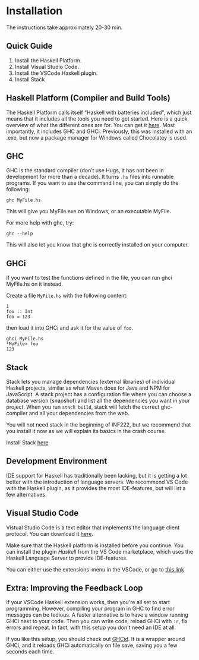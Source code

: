 # Installation

The instructions take approximately 20-30 min.

## Quick Guide

1. Install the Haskell Platform.
2. Install Visual Studio Code.
3. Install the VSCode Haskell plugin.
4. Install Stack

## Haskell Platform (Compiler and Build Tools)
The Haskell Platform calls itself “Haskell with batteries included”,
which just means that it includes all the tools you need to get started.
Here is a quick overview of what the different ones are for.
You can get it [here](https://www.haskell.org/platform/).
Most importantly, it includes GHC and GHCi.
Previously, this was installed with an .exe, but now a package manager
for Windows called Chocolatey is used.

## GHC
GHC is the standard compiler (don’t use Hugs, it has not been in development for more
than a decade). It turns `.hs` files into runnable programs. If you want to use the
command line, you can simply do the following:

```
ghc MyFile.hs
```

This will give you MyFile.exe on Windows, or an executable MyFile.

For more help with ghc, try:

```
ghc --help
```

This will also let you know that ghc is correctly installed on your computer.

## GHCi

If you want to test the functions defined in the file, you can run ghci MyFile.hs
on it instead.

Create a file `MyFile.hs` with the following content:

```
1
foo :: Int
foo = 123
```

then load it into GHCi and ask it for the value of `foo`.

```
ghci MyFile.hs
*MyFile> foo
123
```

## Stack

Stack lets you manage dependencies (external libraries) of individual Haskell projects,
similar as what Maven does for Java and NPM for JavaScript.
A stack project has a configuration file where you can choose a database version (snapshot)
and list all the dependencies you want in your project.
When you run `stack build`,
stack will fetch the correct ghc-compiler and all your dependencies from the web.

You will not need stack in the beginning of INF222,
but we recommend that you install it now as we will explain its basics
in the crash course.

Install Stack [here](https://docs.haskellstack.org/en/stable/README/).

## Development Environment

IDE support for Haskell has traditionally been lacking,
but it is getting a lot better with the introduction of language servers.
We recommend VS Code with the Haskell plugin,
as it provides the most IDE-features,
but will list a few alternatives.

## Visual Studio Code

Vistual Studio Code is a text editor that implements the language client protocol.
You can download it [here](https://code.visualstudio.com/).

Make sure that the Haskell platform is installed before you continue.
You can install the plugin _Haskell_ from the VS Code marketplace,
which uses the Haskell Language Server to provide IDE-features.

You can either use the extensions-menu in the VSCode,
or go to [this link](https://marketplace.visualstudio.com/items?itemName=haskell.haskell)

## Extra: Improving the Feedback Loop

If your VSCode Haskell extension works,
then you're all set to start programming.
However,
compiling your program in GHC to find error messages can be tedious.
A faster alternative is to have a window running GHCi next to your code.
Then you can write code,
reload GHCi with `:r`, fix errors and repeat.
In fact, with this setup you don't need an IDE at all.

If you like this setup,
you should check out [GHCid](https://github.com/ndmitchell/ghcid).
It is a wrapper around GHCi,
and it reloads GHCi automatically on file save,
saving you a few seconds each time.